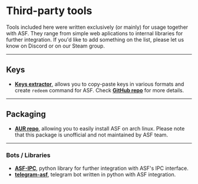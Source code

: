# Third-party tools

Tools included here were written exclusively (or mainly) for usage together with ASF. They range from simple web aplications to internal libraries for further integration. If you'd like to add something on the list, please let us know on Discord or on our Steam group.

---

## Keys

- **[Keys extractor](https://ske.cloudswift.me)**, allows you to copy-paste keys in various formats and create `redeem` command for ASF. Check **[GitHub repo](https://github.com/Cloud-Swift/SKE)** for more details.

---

## Packaging

- **[AUR repo](https://aur.archlinux.org/packages/asf)**, allowing you to easily install ASF on arch linux. Please note that this package is unofficial and not maintained by ASF team.

---

### Bots / Libraries

- **[ASF-IPC](https://pypi.python.org/pypi/ASF-IPC/1.1.3)**, python library for further integration with ASF's IPC interface.
- **[telegram-asf](https://github.com/deluxghost/telegram-asf)**, telegram bot written in python with ASF integration.